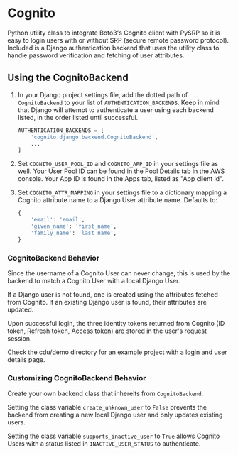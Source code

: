 # Cognito

Python utility class to integrate Boto3's Cognito client with PySRP so it is
easy to login users with or without SRP (secure remote password protocol).
Included is a Django authentication backend that uses the utility class to
handle password verification and fetching of user attributes.

## Using the CognitoBackend
1. In your Django project settings file, add the dotted path of
`CognitoBackend` to your list of `AUTHENTICATION_BACKENDS`.
Keep in mind that Django will attempt to authenticate a user using
each backend listed, in the order listed until successful.

    ```python
    AUTHENTICATION_BACKENDS = [
        'cognito.django.backend.CognitoBackend',
        ...
    ]
    ```
2. Set `COGNITO_USER_POOL_ID` and `COGNITO_APP_ID` in your settings file as well.
Your User Pool ID can be found in the Pool Details tab in the AWS console.
Your App ID is found in the Apps tab, listed as "App client id".

3. Set `COGNITO_ATTR_MAPPING` in your settings file to a dictionary mapping a
Cognito attribute name to a Django User attribute name. Defaults to:
    ```python
    {
        'email': 'email',
        'given_name': 'first_name',
        'family_name': 'last_name',
    }
    ```

### CognitoBackend Behavior
Since the username of a Cognito User can never change,
this is used by the backend to match a Cognito User with a local Django
User.

If a Django user is not found, one is created using the attributes
fetched from Cognito. If an existing Django user is found, their
attributes are updated.

Upon successful login, the three identity tokens returned from Cognito
(ID token, Refresh token, Access token) are stored in the user's request
session.

Check the cdu/demo directory for an example project with a login and
user details page.

### Customizing CognitoBackend Behavior
Create your own backend class that inhereits from `CognitoBackend`.

Setting the class variable `create_unknown_user` to `False` prevents the backend
from creating a new local Django user and only updates existing users.

Setting the class variable `supports_inactive_user` to `True` allows
Cognito Users with a status listed in `INACTIVE_USER_STATUS` to authenticate.

